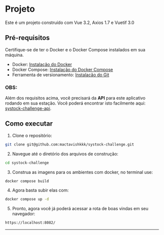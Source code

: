 # Projeto

Este é um projeto construído com Vue 3.2, Axios 1.7 e Vuetif 3.0

## Pré-requisitos

Certifique-se de ter o Docker e o Docker Compose instalados em sua máquina.

- Docker: [Instalação do Docker](https://docs.docker.com/get-docker/)
- Docker Compose: [Instalação do Docker Compose](https://docs.docker.com/compose/install/)
- Ferramenta de versionamento: [Instalação do Git](https://git-scm.com/)

### OBS:

Além dos requisitos acima, você precisará da **API** para este aplicativo rodando em sua estação. Você poderá encontrar isto facilmente aqui: [systock-challenge-api](https://github.com/mactavishkkk/systock-challenge-api).

## Como executar

1. Clone o repositório:

```bash
git clone git@github.com:mactavishkkk/systock-challenge.git
```

2. Navegue até o diretório dos arquivos de construção:

```bash
cd systock-challenge
```

3. Construa as imagens para os ambientes com docker, no terminal use:

```bash
docker compose build
```

4. Agora basta subir elas com:

```bash
docker compose up -d
```

5. Pronto, agora você já poderá acessar a rota de boas vindas em seu navegador:

```bash
https://localhost:8082/
```

---